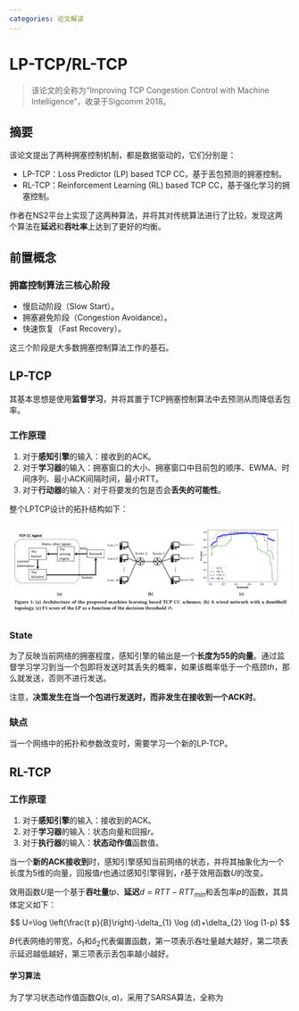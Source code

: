 ```yaml
---
categories: 论文解读
---
```


# LP-TCP/RL-TCP

> 该论文的全称为“Improving TCP Congestion Control with Machine Intelligence”，收录于Sigcomm 2018。

## 摘要

该论文提出了两种拥塞控制机制，都是数据驱动的，它们分别是：

- LP-TCP：Loss Predictor (LP) based TCP CC，基于丢包预测的拥塞控制。
- RL-TCP：Reinforcement Learning (RL) based TCP CC，基于强化学习的拥塞控制。

作者在NS2平台上实现了这两种算法，并将其对传统算法进行了比较，发现这两个算法在**延迟**和**吞吐率**上达到了更好的均衡。

## 前置概念

### 拥塞控制算法三核心阶段

- 慢启动阶段（Slow Start）。
- 拥塞避免阶段（Congestion Avoidance）。
- 快速恢复（Fast Recovery）。

这三个阶段是大多数拥塞控制算法工作的基石。

## LP-TCP

其基本思想是使用**监督学习**，并将其置于TCP拥塞控制算法中去预测从而降低丢包率。

### 工作原理

1. 对于**感知引擎**的输入：接收到的ACK。
2. 对于**学习器**的输入：拥塞窗口的大小、拥塞窗口中目前包的顺序、EWMA、时间序列、最小ACK间隔时间，最小RTT。
3. 对于**行动器**的输入：对于将要发的包是否会**丢失的可能性**。

整个LPTCP设计的拓扑结构如下：

![LPTCP拓扑结构](../img/LPTCP.png)

### State

为了反映当前网络的拥塞程度，感知引擎的输出是一个**长度为55的向量**。通过监督学习学习到当一个包即将发送时其丢失的概率，如果该概率低于一个瓶颈$th$，那么就发送，否则不进行发送。

注意，**决策发生在当一个包进行发送时，而非发生在接收到一个ACK时**。

### 缺点

当一个网络中的拓扑和参数改变时，需要学习一个新的LP-TCP。

## RL-TCP

### 工作原理

1. 对于**感知引擎**的输入：接收到的ACK。
2. 对于**学习器**的输入：状态向量和回报$r$。
3. 对于**执行器**的输入：**状态动作值**函数值。

当一个**新的ACK接收到**时，感知引擎感知当前网络的状态，并将其抽象化为一个长度为5维的向量，回报值$r$也通过感知引擎得到，$r$基于效用函数$U$的改变。

效用函数$U$是一个基于**吞吐量**$tp$、**延迟**$d=RTT-RTT_{min}$和丢包率$p$的函数，其具体定义如下：


$$
U=\log \left(\frac{t p}{B}\right)-\delta_{1} \log (d)+\delta_{2} \log (1-p)
$$


$B$代表网络的带宽，$\delta_{1}$和$\delta_{2}$代表偏置函数，第一项表示吞吐量越大越好，第二项表示延迟越低越好，第三项表示丢包率越小越好。

#### 学习算法

为了学习状态动作值函数$Q(s,a)$，采用了SARSA算法，全称为